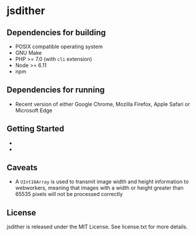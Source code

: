 # jsdither



## Dependencies for building

* POSIX compatible operating system
* GNU Make
* PHP >= 7.0 (with `cli` extension)
* Node >= 6.11
* npm

## Dependencies for running

* Recent version of either Google Chrome, Mozilla Firefox, Apple Safari or Microsoft Edge

## Getting Started

* 
* 

## Caveats

* A `UInt16Array` is used to transmit image width and height information to webworkers, meaning that images with a width or height greater than 65535 pixels will not be processed correctly

## License

jsdither is released under the MIT License. See license.txt for more details.